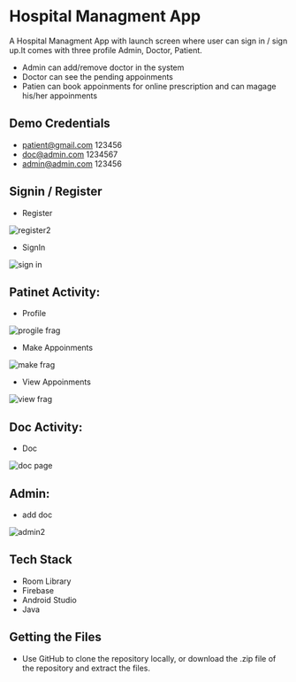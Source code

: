 
# Hospital Managment App

A Hospital Managment App with launch screen where user can sign in
/ sign up.It comes with three profile Admin, Doctor, Patient.


- Admin can add/remove doctor in the system
- Doctor can see the pending appoinments
- Patien can book appoinments for online prescription and can magage his/her appoinments 

## Demo Credentials
- patient@gmail.com     123456
- doc@admin.com     1234567
- admin@admin.com   123456 







## Signin / Register

- Register


![register2](https://user-images.githubusercontent.com/73743547/178907017-c95421d0-dee5-4ba4-af23-153fecd653da.jpeg)

- SignIn

![sign in](https://user-images.githubusercontent.com/73743547/178906025-5a90e52d-d1ce-4e90-a85f-ffaa2de7463a.jpeg)


## Patinet Activity:
- Profile


![progile frag](https://user-images.githubusercontent.com/73743547/178906020-723ae11f-8b85-4a71-98e0-05a1fff43751.jpeg)


- Make Appoinments

![make frag](https://user-images.githubusercontent.com/73743547/178906000-f19b268b-0929-4527-bce3-c84a076dfc2b.jpeg)


- View Appoinments


![view frag](https://user-images.githubusercontent.com/73743547/178906033-83ab88eb-f8df-45fb-957c-f853a3561966.jpeg)

## Doc Activity:

- Doc

![doc page](https://user-images.githubusercontent.com/73743547/178905966-a1c37293-7fde-4e44-87a5-5e5d97e568a5.jpeg)


## Admin:
- add doc

![admin2](https://user-images.githubusercontent.com/73743547/178906974-9bb2c106-320a-402d-a0cb-3f4cd6cf8d6f.jpeg)







## Tech Stack

 - Room Library
 - Firebase 
 - Android Studio
 - Java

 ## Getting the Files
 - Use GitHub to clone the repository locally, or download the .zip file of the repository and extract the files.

 


